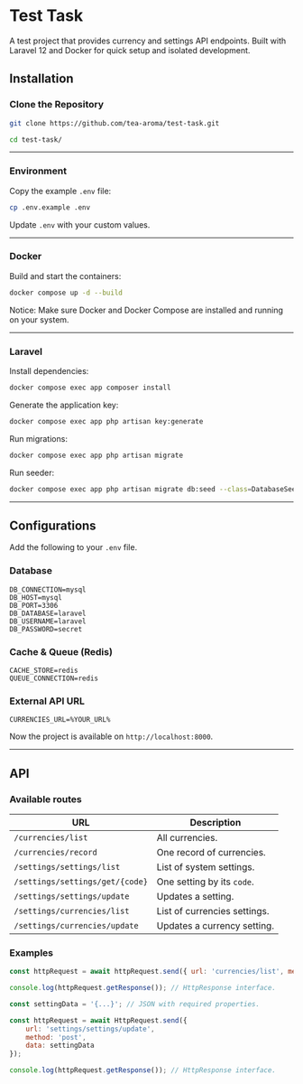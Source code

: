 # Test Task

A test project that provides currency and settings API endpoints. Built with Laravel 12 and Docker for quick setup and isolated development.

## Installation

### Clone the Repository

```bash
git clone https://github.com/tea-aroma/test-task.git
```

```bash
cd test-task/
```

---

### Environment

Copy the example `.env` file:

```bash
cp .env.example .env
```

Update `.env` with your custom values.

---

### Docker

Build and start the containers:

```bash
docker compose up -d --build
```

Notice: Make sure Docker and Docker Compose are installed and running on your system.

---

### Laravel

Install dependencies:

```bash
docker compose exec app composer install
```

Generate the application key:

```bash
docker compose exec app php artisan key:generate
```

Run migrations:

```bash
docker compose exec app php artisan migrate
```

Run seeder:

```bash
docker compose exec app php artisan migrate db:seed --class=DatabaseSeeder 
```

---

## Configurations

Add the following to your `.env` file.

### Database

```dotenv
DB_CONNECTION=mysql
DB_HOST=mysql
DB_PORT=3306
DB_DATABASE=laravel
DB_USERNAME=laravel
DB_PASSWORD=secret
```

### Cache & Queue (Redis)

```dotenv
CACHE_STORE=redis
QUEUE_CONNECTION=redis
```

### External API URL

```dotenv
CURRENCIES_URL=%YOUR_URL%
```

Now the project is available on `http://localhost:8000`. 

---

## API

### Available routes

| URL                             | Description                  |
|---------------------------------|------------------------------|
| `/currencies/list`              | All currencies.              |
| `/currencies/record`            | One record of currencies.    |
| `/settings/settings/list`       | List of system settings.     |
| `/settings/settings/get/{code}` | One setting by its `code`.   |
| `/settings/settings/update`     | Updates a setting.           |
| `/settings/currencies/list`     | List of currencies settings. |
| `/settings/currencies/update`   | Updates a currency setting.  |

### Examples

```js
const httpRequest = await httpRequest.send({ url: 'currencies/list', method: 'get' });

console.log(httpRequest.getResponse()); // HttpResponse interface.
```

```js
const settingData = '{...}'; // JSON with required properties.

const httpRequest = await HttpRequest.send({
    url: 'settings/settings/update',
    method: 'post',
    data: settingData
});

console.log(httpRequest.getResponse()); // HttpResponse interface.
```
